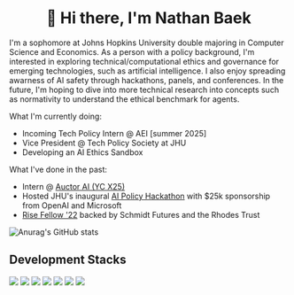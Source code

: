 <h1 align="center"> 👋 Hi there, I'm Nathan Baek </h1>

I'm a sophomore at Johns Hopkins University double majoring in Computer Science and Economics. As a person with a policy background, I'm interested in exploring technical/computational ethics and governance for emerging technologies, such as artificial intelligence. I also enjoy spreading awarness of AI safety through hackathons, panels, and conferences. In the future, I'm hoping to dive into more technical research into concepts such as normativity to understand the ethical benchmark for agents.


What I'm currently doing:
- Incoming Tech Policy Intern @ AEI [summer 2025]
- Vice President @ Tech Policy Society at JHU
- Developing an AI Ethics Sandbox

What I've done in the past:
- Intern @ [Auctor AI (YC X25)](https://www.getauctor.com/)
- Hosted JHU's inaugural [AI Policy Hackathon](https://www.cs.jhu.edu/news/jhu-holds-first-ai-policy-hackathon/) with $25k sponsorship from OpenAI and Microsoft
- [Rise Fellow '22](https://www.risefortheworld.org/) backed by Schmidt Futures and the Rhodes Trust


![Anurag's GitHub stats](https://github-readme-stats.vercel.app/api?username=baekbyte&show_icons=true&theme=transparent)

## Development Stacks
<p align="left">
  <img src="https://img.shields.io/badge/Java-007396?style=for-the-badge&logo=OpenJDK&logoColor=white"/>
  <img src="https://img.shields.io/badge/Python-3776AB?style=for-the-badge&logo=Python&logoColor=white">
  <img src="https://img.shields.io/badge/C-A8B9CC?style=for-the-badge&logo=C&logoColor=white">
  <img src="https://img.shields.io/badge/HTML-E34F26?style=for-the-badge&logo=HTML5&logoColor=white"/>
  <img src="https://img.shields.io/badge/CSS3-F68212?style=for-the-badge&logo=CSS3&logoColor=white"/>
  <img src="https://img.shields.io/badge/JavaScript-F7DF1E?style=for-the-badge&logo=JavaScript&logoColor=white"/>
  <img src="https://img.shields.io/badge/bootstrap-7952B3?style=for-the-badge&logo=bootstrap&logoColor=white">
</p>

<!--
**baekbyte/baekbyte** is a ✨ _special_ ✨ repository because its `README.md` (this file) appears on your GitHub profile.

Here are some ideas to get you started:

- 🔭 I’m currently working on ...
- 🌱 I’m currently learning ...
- 👯 I’m looking to collaborate on ...
- 🤔 I’m looking for help with ...
- 💬 Ask me about ...
- 📫 How to reach me: ...
- 😄 Pronouns: ...
- ⚡ Fun fact: ...
-->
